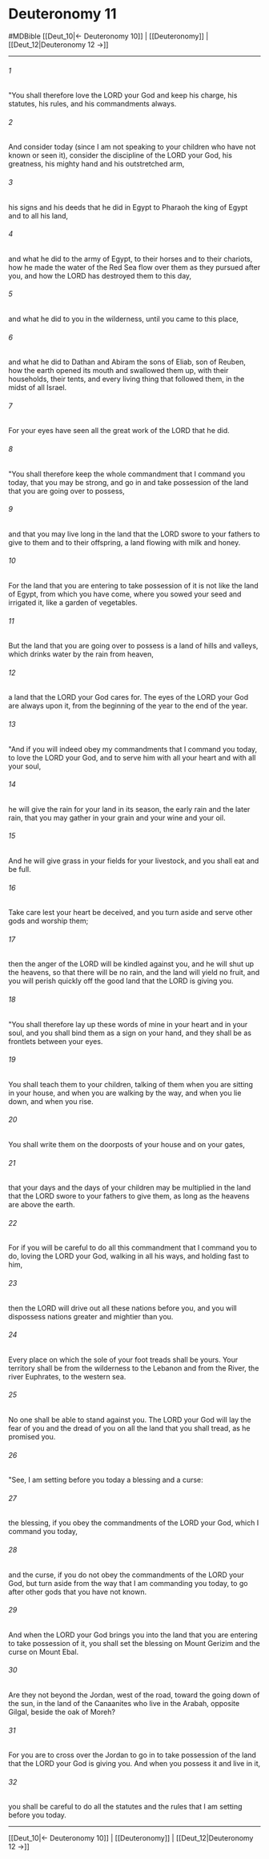 # Deuteronomy 11
#MDBible
[[Deut_10|← Deuteronomy 10]] | [[Deuteronomy]] | [[Deut_12|Deuteronomy 12 →]]

***

###### 1 

"You shall therefore love the LORD your God and keep his charge, his statutes, his rules, and his commandments always. 

###### 2 

And consider today (since I am not speaking to your children who have not known or seen it), consider the discipline of the LORD your God, his greatness, his mighty hand and his outstretched arm, 

###### 3 

his signs and his deeds that he did in Egypt to Pharaoh the king of Egypt and to all his land, 

###### 4 

and what he did to the army of Egypt, to their horses and to their chariots, how he made the water of the Red Sea flow over them as they pursued after you, and how the LORD has destroyed them to this day, 

###### 5 

and what he did to you in the wilderness, until you came to this place, 

###### 6 

and what he did to Dathan and Abiram the sons of Eliab, son of Reuben, how the earth opened its mouth and swallowed them up, with their households, their tents, and every living thing that followed them, in the midst of all Israel. 

###### 7 

For your eyes have seen all the great work of the LORD that he did. 

###### 8 

"You shall therefore keep the whole commandment that I command you today, that you may be strong, and go in and take possession of the land that you are going over to possess, 

###### 9 

and that you may live long in the land that the LORD swore to your fathers to give to them and to their offspring, a land flowing with milk and honey. 

###### 10 

For the land that you are entering to take possession of it is not like the land of Egypt, from which you have come, where you sowed your seed and irrigated it, like a garden of vegetables. 

###### 11 

But the land that you are going over to possess is a land of hills and valleys, which drinks water by the rain from heaven, 

###### 12 

a land that the LORD your God cares for. The eyes of the LORD your God are always upon it, from the beginning of the year to the end of the year. 

###### 13 

"And if you will indeed obey my commandments that I command you today, to love the LORD your God, and to serve him with all your heart and with all your soul, 

###### 14 

he will give the rain for your land in its season, the early rain and the later rain, that you may gather in your grain and your wine and your oil. 

###### 15 

And he will give grass in your fields for your livestock, and you shall eat and be full. 

###### 16 

Take care lest your heart be deceived, and you turn aside and serve other gods and worship them; 

###### 17 

then the anger of the LORD will be kindled against you, and he will shut up the heavens, so that there will be no rain, and the land will yield no fruit, and you will perish quickly off the good land that the LORD is giving you. 

###### 18 

"You shall therefore lay up these words of mine in your heart and in your soul, and you shall bind them as a sign on your hand, and they shall be as frontlets between your eyes. 

###### 19 

You shall teach them to your children, talking of them when you are sitting in your house, and when you are walking by the way, and when you lie down, and when you rise. 

###### 20 

You shall write them on the doorposts of your house and on your gates, 

###### 21 

that your days and the days of your children may be multiplied in the land that the LORD swore to your fathers to give them, as long as the heavens are above the earth. 

###### 22 

For if you will be careful to do all this commandment that I command you to do, loving the LORD your God, walking in all his ways, and holding fast to him, 

###### 23 

then the LORD will drive out all these nations before you, and you will dispossess nations greater and mightier than you. 

###### 24 

Every place on which the sole of your foot treads shall be yours. Your territory shall be from the wilderness to the Lebanon and from the River, the river Euphrates, to the western sea. 

###### 25 

No one shall be able to stand against you. The LORD your God will lay the fear of you and the dread of you on all the land that you shall tread, as he promised you. 

###### 26 

"See, I am setting before you today a blessing and a curse: 

###### 27 

the blessing, if you obey the commandments of the LORD your God, which I command you today, 

###### 28 

and the curse, if you do not obey the commandments of the LORD your God, but turn aside from the way that I am commanding you today, to go after other gods that you have not known. 

###### 29 

And when the LORD your God brings you into the land that you are entering to take possession of it, you shall set the blessing on Mount Gerizim and the curse on Mount Ebal. 

###### 30 

Are they not beyond the Jordan, west of the road, toward the going down of the sun, in the land of the Canaanites who live in the Arabah, opposite Gilgal, beside the oak of Moreh? 

###### 31 

For you are to cross over the Jordan to go in to take possession of the land that the LORD your God is giving you. And when you possess it and live in it, 

###### 32 

you shall be careful to do all the statutes and the rules that I am setting before you today. 

***

[[Deut_10|← Deuteronomy 10]] | [[Deuteronomy]] | [[Deut_12|Deuteronomy 12 →]]
